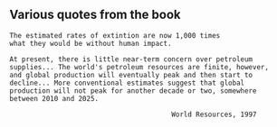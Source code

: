 ## Various quotes from the book

    The estimated rates of extintion are now 1,000 times
    what they would be without human impact.

<div></div>

    At present, there is little near-term concern over petroleum
    supplies... The world's petroleum resources are finite, however,
    and global production will eventually peak and then start to
    decline... More conventional estimates suggest that global
    production will not peak for another decade or two, somewhere
    between 2010 and 2025.

                                            World Resources, 1997


